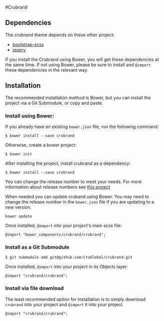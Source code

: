 #Crubrand

## Dependencies

The crubrand theme depends on these other project:

* [bootstrap-scss](https://github.com/twbs/bootstrap-sass)
* [jquery](https://github.com/jquery/jquery)

If you install the Crubrand using Bower, you will get these dependencies at
the same time. If not using Bower, please be sure to install and `@import` these
dependencies in the relevant way.

## Installation

The recommended installation method is Bower, but you can install the project via a Git Submodule, or copy and paste.

### Install using Bower:

If you already have an existing `bower.json` file, run the following command:

    $ bower install --save crubrand

Otherwise, create a bower project:

    $ bower init

After installing the project, install crubrand as a dependency:

    $ bower install --save crubrand
    
You can change the release number to meet your needs. For more information about release numbers see [this project](https://github.com/npm/node-semver)

When needed you can update cruband using Bower. You may need to change the release number in the `bower.json` file
if you are updating to a new version.

    bower update

Once installed, `@import` into your project's main scss file:

    @import "bower_components/crubrand/crubrand";

### Install as a Git Submodule

    $ git submodule add git@github.com:CruGlobal/crubrand.git

Once installed, `@import` into your project in its Objects layer:

    @import "crubrand/crubrand";

### Install via file download

The least recommended option for installation is to simply download
`crubrand` into your project and `@import` it into your project.

    @import "crubrand/crubrand";
